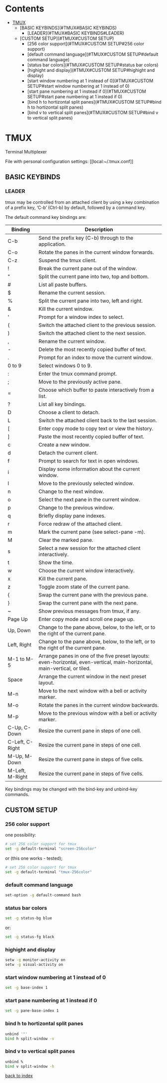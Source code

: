 # Contents

- [TMUX](#TMUX)
    - [BASIC KEYBINDS](#TMUX#BASIC KEYBINDS)
        - [LEADER](#TMUX#BASIC KEYBINDS#LEADER)
    - [CUSTOM SETUP](#TMUX#CUSTOM SETUP)
        - [256 color support](#TMUX#CUSTOM SETUP#256 color support)
        - [default command language](#TMUX#CUSTOM SETUP#default command language)
        - [status bar colors](#TMUX#CUSTOM SETUP#status bar colors)
        - [highight and display](#TMUX#CUSTOM SETUP#highight and display)
        - [start window numbering at 1 instead of 0](#TMUX#CUSTOM SETUP#start window numbering at 1 instead of 0)
        - [start pane numbering at 1 instead if 0](#TMUX#CUSTOM SETUP#start pane numbering at 1 instead if 0)
        - [bind h to hortizontal split panes](#TMUX#CUSTOM SETUP#bind h to hortizontal split panes)
        - [bind v to vertical split panes](#TMUX#CUSTOM SETUP#bind v to vertical split panes)

# TMUX
Terminal Multiplexer

File with personal configuration settings: [[local:~/.tmux.conf]]

## BASIC KEYBINDS
### LEADER
tmux may be controlled from an attached client by using a key combination of a prefix key, ‘C-b’ (Ctrl-b) by default, followed by a command key.

The default command key bindings are:

| **Binding**     | **Description**                                                                                                            |
|-----------------|----------------------------------------------------------------------------------------------------------------------------|
| C-b             | Send the prefix key (C-b) through to the application.                                                                      |
| C-o             | Rotate the panes in the current window forwards.                                                                           |
| C-z             | Suspend the tmux client.                                                                                                   |
| !               | Break the current pane out of the window.                                                                                  |
| "               | Split the current pane into two, top and bottom.                                                                           |
| #               | List all paste buffers.                                                                                                    |
| $               | Rename the current session.                                                                                                |
| %               | Split the current pane into two, left and right.                                                                           |
| &               | Kill the current window.                                                                                                   |
| '               | Prompt for a window index to select.                                                                                       |
| (               | Switch the attached client to the previous session.                                                                        |
| )               | Switch the attached client to the next session.                                                                            |
| ,               | Rename the current window.                                                                                                 |
| -               | Delete the most recently copied buffer of text.                                                                            |
| .               | Prompt for an index to move the current window.                                                                            |
| 0 to 9          | Select windows 0 to 9.                                                                                                     |
| :               | Enter the tmux command prompt.                                                                                             |
| ;               | Move to the previously active pane.                                                                                        |
| =               | Choose which buffer to paste interactively from a list.                                                                    |
| ?               | List all key bindings.                                                                                                     |
| D               | Choose a client to detach.                                                                                                 |
| L               | Switch the attached client back to the last session.                                                                       |
| [               | Enter copy mode to copy text or view the history.                                                                          |
| ]               | Paste the most recently copied buffer of text.                                                                             |
| c               | Create a new window.                                                                                                       |
| d               | Detach the current client.                                                                                                 |
| f               | Prompt to search for text in open windows.                                                                                 |
| i               | Display some information about the current window.                                                                         |
| l               | Move to the previously selected window.                                                                                    |
| n               | Change to the next window.                                                                                                 |
| o               | Select the next pane in the current window.                                                                                |
| p               | Change to the previous window.                                                                                             |
| q               | Briefly display pane indexes.                                                                                              |
| r               | Force redraw of the attached client.                                                                                       |
| m               | Mark the current pane (see select-pane -m).                                                                                |
| M               | Clear the marked pane.                                                                                                     |
| s               | Select a new session for the attached client interactively.                                                                |
| t               | Show the time.                                                                                                             |
| w               | Choose the current window interactively.                                                                                   |
| x               | Kill the current pane.                                                                                                     |
| z               | Toggle zoom state of the current pane.                                                                                     |
| {               | Swap the current pane with the previous pane.                                                                              |
| }               | Swap the current pane with the next pane.                                                                                  |
| ~               | Show previous messages from tmux, if any.                                                                                  |
| Page Up         | Enter copy mode and scroll one page up.                                                                                    |
| Up, Down        | Change to the pane above, below, to the left, or to the right of the current pane.                                         |
| Left, Right     | Change to the pane above, below, to the left, or to the right of the current pane.                                         |
| M-1 to M-5      | Arrange panes in one of the five preset layouts: even-horizontal, even-vertical, main-horizontal, main-vertical, or tiled. |
| Space           | Arrange the current window in the next preset layout.                                                                      |
| M-n             | Move to the next window with a bell or activity marker.                                                                    |
| M-o             | Rotate the panes in the current window backwards.                                                                          |
| M-p             | Move to the previous window with a bell or activity marker.                                                                |
| C-Up, C-Down    | Resize the current pane in steps of one cell.                                                                              |
| C-Left, C-Right | Resize the current pane in steps of one cell.                                                                              |
| M-Up, M-Down    | Resize the current pane in steps of five cells.                                                                            |
| M-Left, M-Right | Resize the current pane in steps of five cells.                                                                            |

Key bindings may be changed with the bind-key and unbind-key commands.

## CUSTOM SETUP
### 256 color support
one possibility:
```bash
# set 256 color support for tmux
set -g default-terminal "screen-256color"
```

or (this one works - tested);
```bash
# set 256 color support for tmux
set -g default-terminal "tmux-256color"
```

### default command language
```bash
set-option -g default-command bash
```


### status bar colors
```bash
set -g status-bg blue
```

or:
```bash
set -g status-fg black
```

### highight and display
```bash
setw -g monitor-activity on
setw -g visual-activity on
```

### start window numbering at 1 instead of 0
```bash
set -g base-index 1
```

### start pane numbering at 1 instead if 0
```bash
set -g pane-base-index 1
```

### bind h to hortizontal split panes
```bash
unbind '"'
bind h split-window -v
```

### bind v to vertical split panes
```bash
unbind %
bind v split-window -h
```

[back to index](index)

